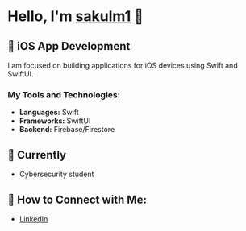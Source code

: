# Hello, I'm [sakulm1](https://github.com/sakulm1) 👋


## 📱 iOS App Development
I am focused on building applications for iOS devices using Swift and SwiftUI.

### My Tools and Technologies:
- **Languages:** Swift
- **Frameworks:** SwiftUI
- **Backend:** Firebase/Firestore

## 🌱 Currently
- Cybersecurity student

## 🤝 How to Connect with Me:
- [LinkedIn](https://www.linkedin.com/in/lukas-maile-0292ba232/)
